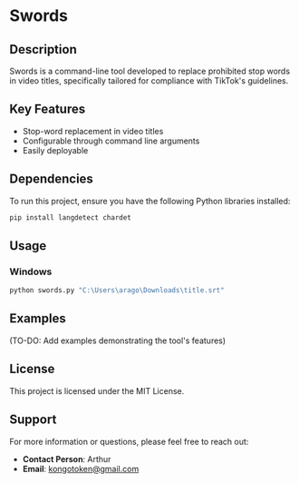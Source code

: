 # Swords

## Description

Swords is a command-line tool developed to replace prohibited stop words in video titles, specifically tailored for compliance with TikTok's guidelines. 

## Key Features

- Stop-word replacement in video titles
- Configurable through command line arguments
- Easily deployable

## Dependencies

To run this project, ensure you have the following Python libraries installed:

```bash
pip install langdetect chardet
```

## Usage

### Windows

```bash
python swords.py "C:\Users\arago\Downloads\title.srt"
```

## Examples

(TO-DO: Add examples demonstrating the tool's features)

## License

This project is licensed under the MIT License.

## Support

For more information or questions, please feel free to reach out:

- **Contact Person**: Arthur
- **Email**: [kongotoken@gmail.com](mailto:kongotoken@gmail.com)